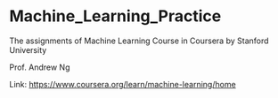 # Machine_Learning_Practice
The assignments of Machine Learning Course in Coursera by Stanford University

Prof. Andrew Ng

Link: https://www.coursera.org/learn/machine-learning/home
